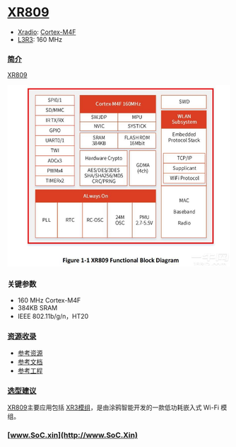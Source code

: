 ﻿# [XR809](https://doc.soc.xin/XR809)

* [Xradio](http://www.xradiotech.com/): [Cortex-M4F](https://github.com/SoCXin/Cortex)
* [L3R3](https://github.com/SoCXin/Level): 160 MHz

### [简介](https://www.espressif.com/en/news/XR809)

[XR809](https://www.elektroda.com/rtvforum/topic3806769.html) 

[![sites](docs/XR809.png)](https://github.com/XradioTech/XR809SDK)

### 关键参数

* 160 MHz Cortex-M4F
* 384KB SRAM
* IEEE 802.11b/g/n，HT20

### [资源收录](https://github.com/SoCXin)

* [参考资源](src/)
* [参考文档](docs/)
* [参考工程](project/)

### [选型建议](https://github.com/SoCXin/XR809)

[XR809](https://github.com/SoCXin/XR809)主要应用包括 [XR3模组](https://developer.tuya.com/cn/docs/iot/xr3-datasheet?id=K98s9168qi49g)，是由涂鸦智能开发的一款低功耗嵌入式 Wi-Fi 模组。



### [www.SoC.xin](http://www.SoC.Xin)
